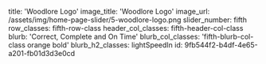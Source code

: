 title: 'Woodlore Logo'
image_title: 'Woodlore Logo'
image_url: /assets/img/home-page-slider/5-woodlore-logo.png
slider_number: fifth
row_classes: fifth-row-class
header_col_classes: fifth-header-col-class
blurb: 'Correct, Complete and On Time'
blurb_col_classes: 'fifth-blurb-col-class orange bold'
blurb_h2_classes: lightSpeedIn
id: 9fb544f2-b4df-4e65-a201-fb01d3d3e0cd
